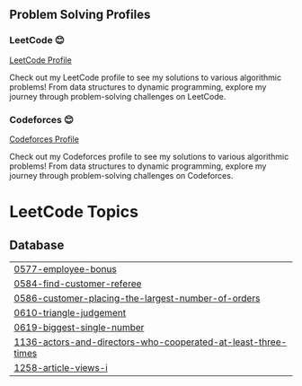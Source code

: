 ## Problem Solving Profiles

### LeetCode 😊
[LeetCode Profile](https://leetcode.com/u/cu2022Kogo/)
  
Check out my LeetCode profile to see my solutions to various algorithmic problems! From data structures to dynamic programming, explore my journey through problem-solving challenges on LeetCode.

### Codeforces 😊
[Codeforces Profile](https://codeforces.com/profile/saba.koguashvili)
  
Check out my Codeforces profile to see my solutions to various algorithmic problems! From data structures to dynamic programming, explore my journey through problem-solving challenges on Codeforces.

<!---LeetCode Topics Start-->
# LeetCode Topics
## Database
|  |
| ------- |
| [0577-employee-bonus](https://github.com/Kogo1616/ProblemSolving/tree/master/0577-employee-bonus) |
| [0584-find-customer-referee](https://github.com/Kogo1616/ProblemSolving/tree/master/0584-find-customer-referee) |
| [0586-customer-placing-the-largest-number-of-orders](https://github.com/Kogo1616/ProblemSolving/tree/master/0586-customer-placing-the-largest-number-of-orders) |
| [0610-triangle-judgement](https://github.com/Kogo1616/ProblemSolving/tree/master/0610-triangle-judgement) |
| [0619-biggest-single-number](https://github.com/Kogo1616/ProblemSolving/tree/master/0619-biggest-single-number) |
| [1136-actors-and-directors-who-cooperated-at-least-three-times](https://github.com/Kogo1616/ProblemSolving/tree/master/1136-actors-and-directors-who-cooperated-at-least-three-times) |
| [1258-article-views-i](https://github.com/Kogo1616/ProblemSolving/tree/master/1258-article-views-i) |
<!---LeetCode Topics End-->